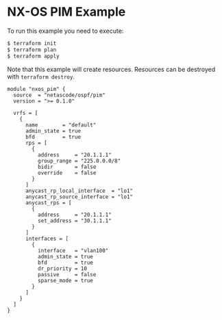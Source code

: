 <!-- BEGIN_TF_DOCS -->
# NX-OS PIM Example

To run this example you need to execute:

```bash
$ terraform init
$ terraform plan
$ terraform apply
```

Note that this example will create resources. Resources can be destroyed with `terraform destroy`.

```hcl
module "nxos_pim" {
  source  = "netascode/ospf/pim"
  version = ">= 0.1.0"

  vrfs = [
    {
      name        = "default"
      admin_state = true
      bfd         = true
      rps = [
        {
          address     = "20.1.1.1"
          group_range = "225.0.0.0/8"
          bidir       = false
          override    = false
        }
      ]
      anycast_rp_local_interface  = "lo1"
      anycast_rp_source_interface = "lo1"
      anycast_rps = [
        {
          address     = "20.1.1.1"
          set_address = "30.1.1.1"
        }
      ]
      interfaces = [
        {
          interface   = "vlan100"
          admin_state = true
          bfd         = true
          dr_priority = 10
          passive     = false
          sparse_mode = true
        }
      ]
    }
  ]
}
```
<!-- END_TF_DOCS -->